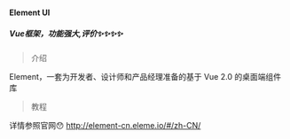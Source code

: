 #### Element UI
##### Vue框架，功能强大,评价✨✨✨✨

> 介绍

  Element，一套为开发者、设计师和产品经理准备的基于 Vue 2.0 的桌面端组件库

> 教程 

  详情参照官网😯
    http://element-cn.eleme.io/#/zh-CN/